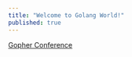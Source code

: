 ```yaml
---
title: "Welcome to Golang World!"
published: true
---
```



[Gopher Conference](https://godhiraj-code.blogspot.com/)





